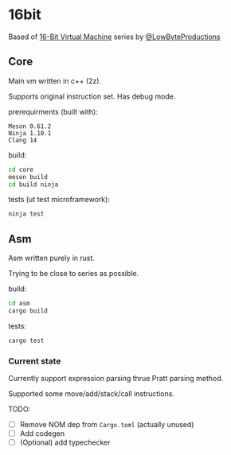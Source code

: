 # 16bit

Based of [16-Bit Virtual Machine](https://github.com/lowbyteproductions/16-Bit-Virtual-Machine) series by [@LowByteProductions](https://www.youtube.com/@LowByteProductions)

## Core

Main vm written in c++ (2z).

Supports original instruction set. Has debug mode.

prerequirments (built with):
```
Meson 0.61.2
Ninja 1.10.1
Clang 14
```

build:
```sh
cd core
meson build
cd build ninja
```

tests (ut test microframework):
```sh
ninja test
```

## Asm

Asm written purely in rust.

Trying to be close to series as possible.

build:
```sh
cd asm
cargo build
```

tests:
```sh
cargo test
```

### Current state

Currently support expression parsing thrue Pratt parsing method.

Supported some move/add/stack/call instructions.

TODO:
 - [ ] Remove NOM dep from `Cargo.toml` (actually unused)
 - [ ] Add codegen
 - [ ] (Optional) add typechecker
